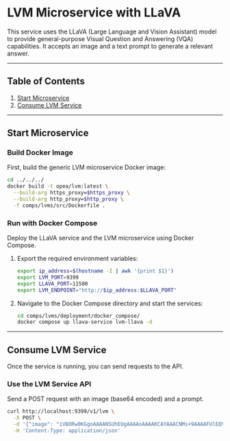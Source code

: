 # LVM Microservice with LLaVA

This service uses the LLaVA (Large Language and Vision Assistant) model to provide general-purpose Visual Question and Answering (VQA) capabilities. It accepts an image and a text prompt to generate a relevant answer.

---

## Table of Contents

1. [Start Microservice](#start-microservice)
2. [Consume LVM Service](#consume-lvm-service)

---

## Start Microservice

### Build Docker Image

First, build the generic LVM microservice Docker image:
```bash
cd ../../../
docker build -t opea/lvm:latest \
  --build-arg https_proxy=$https_proxy \
  --build-arg http_proxy=$http_proxy \
  -f comps/lvms/src/Dockerfile .
```

### Run with Docker Compose

Deploy the LLaVA service and the LVM microservice using Docker Compose.

1.  Export the required environment variables:
    ```bash
    export ip_address=$(hostname -I | awk '{print $1}')
    export LVM_PORT=9399
    export LLAVA_PORT=11500
    export LVM_ENDPOINT="http://$ip_address:$LLAVA_PORT"
    ```

2.  Navigate to the Docker Compose directory and start the services:
    ```bash
    cd comps/lvms/deployment/docker_compose/
    docker compose up llava-service lvm-llava -d
    ```

---

## Consume LVM Service

Once the service is running, you can send requests to the API.

### Use the LVM Service API

Send a POST request with an image (base64 encoded) and a prompt.

```bash
curl http://localhost:9399/v1/lvm \
  -X POST \
  -d '{"image": "iVBORw0KGgoAAAANSUhEUgAAAAoAAAAKCAYAAACNMs+9AAAAFUlEQVR42mP8/5+hnoEIwDiqkL4KAcT9GO0U4BxoAAAAAElFTkSuQmCC", "prompt":"What is this?"}' \
  -H 'Content-Type: application/json'
```